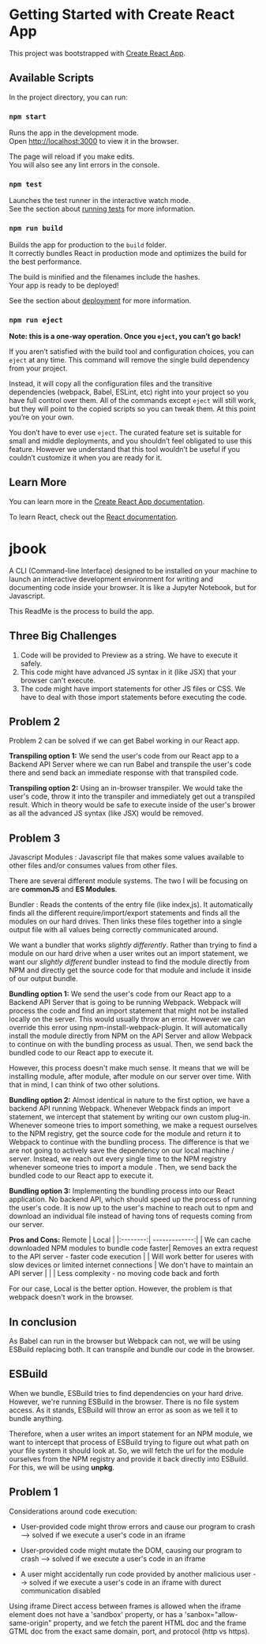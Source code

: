 # Getting Started with Create React App

This project was bootstrapped with [Create React App](https://github.com/facebook/create-react-app).

## Available Scripts

In the project directory, you can run:

### `npm start`

Runs the app in the development mode.\
Open [http://localhost:3000](http://localhost:3000) to view it in the browser.

The page will reload if you make edits.\
You will also see any lint errors in the console.

### `npm test`

Launches the test runner in the interactive watch mode.\
See the section about [running tests](https://facebook.github.io/create-react-app/docs/running-tests) for more information.

### `npm run build`

Builds the app for production to the `build` folder.\
It correctly bundles React in production mode and optimizes the build for the best performance.

The build is minified and the filenames include the hashes.\
Your app is ready to be deployed!

See the section about [deployment](https://facebook.github.io/create-react-app/docs/deployment) for more information.

### `npm run eject`

**Note: this is a one-way operation. Once you `eject`, you can’t go back!**

If you aren’t satisfied with the build tool and configuration choices, you can `eject` at any time. This command will remove the single build dependency from your project.

Instead, it will copy all the configuration files and the transitive dependencies (webpack, Babel, ESLint, etc) right into your project so you have full control over them. All of the commands except `eject` will still work, but they will point to the copied scripts so you can tweak them. At this point you’re on your own.

You don’t have to ever use `eject`. The curated feature set is suitable for small and middle deployments, and you shouldn’t feel obligated to use this feature. However we understand that this tool wouldn’t be useful if you couldn’t customize it when you are ready for it.

## Learn More

You can learn more in the [Create React App documentation](https://facebook.github.io/create-react-app/docs/getting-started).

To learn React, check out the [React documentation](https://reactjs.org/).

# jbook

A CLI (Command-line Interface) designed to be installed on your machine to launch an interactive development environment for writing and documenting code inside your browser.
It is like a Jupyter Notebook, but for Javascript.

This ReadMe is the process to build the app.

## Three Big Challenges

1. Code will be provided to Preview as a string. We have to execute it safely.
2. This code might have advanced JS syntax in it (like JSX) that your browser can't execute.
3. The code might have import statements for other JS files or CSS. We have to deal with those import statements before executing the code.

## Problem 2

Problem 2 can be solved if we can get Babel working in our React app.

**Transpiling option 1:**
We send the user's code from our React app to a Backend API Server where we can run Babel and transpile the user's code there and send back an immediate response with that transpiled code.

**Transpiling option 2:**
Using an in-browser transpiler. We would take the user's code, throw it into the transpiler and immediately get out a transpiled result. Which in theory would be safe to execute inside of the user's brower as all the advanced JS syntax (like JSX) would be removed.

## Problem 3

Javascript Modules
: Javascript file that makes some values available to other files and/or consumes values from other files.

There are several different module systems. The two I will be focusing on are **commonJS** and **ES Modules**.

Bundler
: Reads the contents of the entry file (like index,js). It automatically finds all the different require/import/export statements and finds all the modules on our hard drives. Then links these files together into a single output file with all values being correctly communicated around.

We want a bundler that works _slightly differently_. Rather than trying to find a module on our hard drive when a user writes out an import statement, we want our _slightly different_ bundler instead to find the module directly from NPM and directly get the source code for that module and include it inside of our output bundle.

**Bundling option 1:**
We send the user's code from our React app to a Backend API Server that is going to be running Webpack. Webpack will process the code and find an import statement that might not be installed locally on the server. This would usually throw an error. However we can override this error using npm-install-webpack-plugin. It will automatically install the module directly from NPM on the API Server and allow Webpack to continue on with the bundling process as usual. Then, we send back the bundled code to our React app to execute it.

However, this process doesn't make much sense. It means that we will be installing module, after module, after module on our server over time. With that in mind, I can think of two other solutions.

**Bundling option 2:**
Almost identical in nature to the first option, we have a backend API running Webpack. Whenever Webpack finds an import statement, we intercept that statement by writing our own custom plug-in. Whenever someone tries to import something, we make a request ourselves to the NPM registry, get the source code for the module and return it to Webpack to continue with the bundling process. The difference is that we are not going to actively save the dependency on our local machine / server. Instead, we reach out every single time to the NPM registry whenever someone tries to import a module . Then, we send back the bundled code to our React app to execute it.

**Bundling option 3:**
Implementing the bundling process into our React application. No backend API, which should speed up the process of running the user's code. It is now up to the user's machine to reach out to npm and download an individual file instead of having tons of requests coming from our server.

**Pros and Cons:**
Remote | Local |
|:--------:| -------------:|
| We can cache downloaded NPM modules to bundle code faster| Removes an extra request to the API server - faster code execution |
| Will work better for useres with slow devices or limited internet connections | We don't have to maintain an API server |
| | Less complexity - no moving code back and forth

For our case, Local is the better option. However, the problem is that webpack doesn't work in the browser.

## In conclusion

As Babel can run in the browser but Webpack can not, we will be using ESBuild replacing both. It can transpile and bundle our code in the browser.

## ESBuild

When we bundle, ESBuild tries to find dependencies on your hard drive. However, we're running ESBuild in the browser. There is no file system access.
As it stands, ESBuild will throw an error as soon as we tell it to bundle anything.

Therefore, when a user writes an import statement for an NPM module, we want to intercept that process of ESBuild trying to figure out what path on your file system it should look at. So, we will fetch the url for the module ourselves from the NPM registry and provide it back directly into ESBuild.
For this, we will be using **unpkg**.

## Problem 1

Considerations around code execution:

- User-provided code might throw errors and cause our program to crash --> solved if we execute a user's code in an iframe

- User-provided code might mutate the DOM, causing our program to crash --> solved if we execute a user's code in an iframe

- A user might accidentally run code provided by another malicious user --> solved if we execute a user's code in an iframe with durect communication disabled

Using iframe
Direct access between frames is allowed when the iframe element does not have a 'sandbox' property, or has a 'sanbox="allow-same-origin" property, and we fetch the parent HTML doc and the frame GTML doc from the exact same domain, port, and protocol (http vs https).
